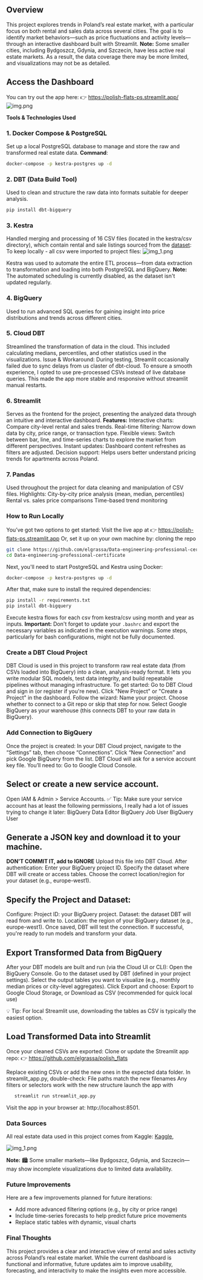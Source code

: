 ## Overview
This project explores trends in Poland’s real estate market, with a particular focus on both rental and sales data across
several cities. The goal is to identify market behaviors—such as price fluctuations and activity levels—through an 
interactive dashboard built with Streamlit.
**Note:** Some smaller cities, including Bydgoszcz, Gdynia, and Szczecin, have less active real estate markets.
As a result, the data coverage there may be more limited, and visualizations may not be as detailed.

## Access the Dashboard
You can try out the app here:
👉 https://polish-flats-ps.streamlit.app/ 
![img.png](img.png)

**Tools & Technologies Used**
### 1. Docker Compose & PostgreSQL
Set up a local PostgreSQL database to manage and store the raw and transformed real estate data.
**Command**:
   ```bash
   docker-compose -p kestra-postgres up -d
   ```

### 2. DBT (Data Build Tool)
Used to clean and structure the raw data into formats suitable for deeper analysis.
   ```bash
   pip install dbt-bigquery
   ```

### 3. Kestra
Handled merging and processing of 16 CSV files (located in the kestra/csv directory), 
which contain rental and sale listings sourced from the [dataset](https://www.kaggle.com/datasets/krzysztofjamroz/apartment-prices-in-poland):
To keep locally - all csv were imported to project files:
![img_1.png](img_1.png)

Kestra was used to automate the entire ETL process—from data extraction to transformation and loading into both PostgreSQL and BigQuery.
**Note:** The automated scheduling is currently disabled, as the dataset isn't updated regularly.

### 4. BigQuery
Used to run advanced SQL queries for gaining insight into price distributions and trends across different cities.

### 5. Cloud DBT
Streamlined the transformation of data in the cloud. This included calculating medians, percentiles, and other statistics used in the visualizations.
Issue & Workaround:
During testing, Streamlit occasionally failed due to sync delays from us claster of dbt-cloud. To ensure a smooth experience,
I opted to use pre-processed CSVs instead of live database queries. This made the app more stable and responsive without streamlit manual restarts.

### 6. Streamlit
Serves as the frontend for the project, presenting the analyzed data through an intuitive and interactive dashboard.
**Features:**
Interactive charts: Compare city-level rental and sales trends.
Real-time filtering: Narrow down data by city, price range, or transaction type.
Flexible views: Switch between bar, line, and time-series charts to explore the market from different perspectives.
Instant updates: Dashboard content refreshes as filters are adjusted.
Decision support: Helps users better understand pricing trends for apartments across Poland.

### 7. Pandas
Used throughout the project for data cleaning and manipulation of CSV files.
Highlights:
City-by-city price analysis (mean, median, percentiles)
Rental vs. sales price comparisons
Time-based trend monitoring

### How to Run Locally
You’ve got two options to get started:
Visit the live app at 👉 https://polish-flats-ps.streamlit.app
Or, set it up on your own machine by:
cloning the repo

```bash
git clone https://github.com/elgrassa/Data-engineering-professional-certificate.git
cd Data-engineering-professional-certificate
```

Next, you'll need to start PostgreSQL and Kestra using Docker:

```bash
docker-compose -p kestra-postgres up -d
```

After that, make sure to install the required dependencies:

```bash
pip install -r requirements.txt
pip install dbt-bigquery
```
Execute kestra flows for each csv from kestra/csv using month and year as inputs.
**Important:** Don't forget to update your `.bashrc` and export the necessary variables as indicated in the execution 
warnings. Some steps, particularly for bash configurations, might not be fully documented.

### Create a DBT Cloud Project
DBT Cloud is used in this project to transform raw real estate data (from CSVs loaded into BigQuery) into a clean, analysis-ready format. It lets you write modular SQL models, test data integrity, and build repeatable pipelines without managing infrastructure.
To get started:
Go to DBT Cloud and sign in (or register if you're new).
Click "New Project" or "Create a Project" in the dashboard.
Follow the wizard:
Name your project.
Choose whether to connect to a Git repo or skip that step for now.
Select Google BigQuery as your warehouse (this connects DBT to your raw data in BigQuery).

### Add Connection to BigQuery
Once the project is created:
In your DBT Cloud project, navigate to the “Settings” tab, then choose “Connections”.
Click “New Connection” and pick Google BigQuery from the list.
DBT Cloud will ask for a service account key file. You’ll need to:
Go to Google Cloud Console.
## Select or create a new service account.
Open IAM & Admin > Service Accounts.
✅ Tip: Make sure your service account has at least the following permissions,
I really had a lot of issues trying to change it later:
BigQuery Data Editor
BigQuery Job User
BigQuery User

## Generate a JSON key and download it to your machine.
**DON'T COMMIT IT, add to IGNORE**
Upload this file into DBT Cloud.
After authentication:
Enter your BigQuery project ID.
Specify the dataset where DBT will create or access tables.
Choose the correct location/region for your dataset (e.g., europe-west1).

## Specify the Project and Dataset:
Configure:
Project ID: your BigQuery project.
Dataset: the dataset DBT will read from and write to.
Location: the region of your BigQuery dataset (e.g., europe-west1).
Once saved, DBT will test the connection. If successful, you're ready to run models and transform your data.

## Export Transformed Data from BigQuery
After your DBT models are built and run (via the Cloud UI or CLI):
Open the BigQuery Console.
Go to the dataset used by DBT (defined in your project settings).
Select the output tables you want to visualize (e.g., monthly median prices or city-level aggregates).
Click Export and choose:
Export to Google Cloud Storage, or
Download as CSV (recommended for quick local use)

💡 Tip: For local Streamlit use, downloading the tables as CSV is typically the easiest option.

## Load Transformed Data into Streamlit
Once your cleaned CSVs are exported:
Clone or update the Streamlit app repo:
👉 https://github.com/elgrassa/polish_flats

Replace existing CSVs or add the new ones in the expected data folder.
In streamlit_app.py, double-check:
File paths match the new filenames
Any filters or selectors work with the new structure
launch the app with 
```bash
   streamlit run streamlit_app.py
```

Visit the app in your browser at:  http://localhost:8501.

### Data Sources
All real estate data used in this project comes from Kaggle: [Kaggle](https://www.kaggle.com/datasets/krzysztofjamroz/apartment-prices-in-poland),

![img_1.png](img_1.png)

**Note:**
🏙️ Some smaller markets—like Bydgoszcz, Gdynia, and Szczecin—may show incomplete visualizations due to limited data availability.

### Future Improvements
Here are a few improvements planned for future iterations:
 - Add more advanced filtering options (e.g., by city or price range)
 - Include time-series forecasts to help predict future price movements
 - Replace static tables with dynamic, visual charts

### Final Thoughts
This project provides a clear and interactive view of rental and sales activity across Poland’s real estate market.
While the current dashboard is functional and informative, future updates aim to improve usability,
forecasting, and interactivity to make the insights even more accessible.
